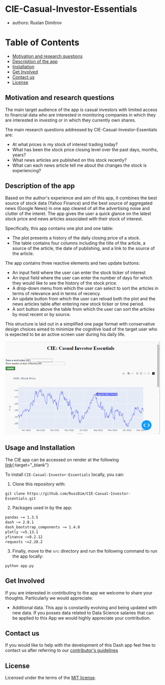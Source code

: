 # CIE-Casual-Investor-Essentials

-   authors: Ruslan Dimitrov

# Table of Contents


-   [Motivation and research questions](#Motivation-and-research-questions)
-   [Description of the app](#Description-of-the-app)
-   [Installation](#Installation)
-   [Get Involved](#Get-Involved)
-   [Contact us](#Contact-us)
-   [License](#license)


## Motivation and research questions

The main target audience of the app is casual investors with limited access to financial data who are interested in monitoring companies in which they are interested in investing or in which they currently own shares.

The main research questions addressed by CIE-Casual-Investor-Essentials are:

- At what prices is my stock of interest trading today?
- What has been the stock price closing level over the past days, months, years?
- What news articles are published on this stock recently?
- What can each news article tell me about the changes the stock is experiencing?

## Description of the app

Based on the author's experience and aim of this app, it combines the best source of stock data (Yahoo Finance) and the best source of aggregated news (Google News) in one app cleared of all the advertising noise and clutter of the interet.  The app gives the user a quick glance on the latest stock price and news articles associated with their stock of interest. 

Specifically, this app contains one plot and one table:

- The plot presents a history of the daily closing price of a stock.   
- The table contains four columns including the title of the article, a source of the article, the date of publishing, and a link to the source of the article.

The app contains three reactive elements and two update buttons:
- An input field where the user can enter the stock ticker of interest
- An input field where the user can enter the number of days for which they would like to see the history of the stock price.
- A drop-down menu from which the user can select to sort the articles in terms of relevance and in terms of recency.
- An update button from which the user can reload both the plot and the news articles table after entering new stock ticker or time period.
- A sort button above the table from which the user can sort the articles by most recent or by source.

This structure is laid out in a simplified one page format with conservative design choices aimed to minimize the cognitive load of the target user who is expected to be an active screen user during his daily life.

![](img/CIE_live.gif)


## Usage and Installation

The CIE app can be accessed on render at the following [link](https://cie-casual-investor-essentials.onrender.com/){:target="_blank"}

To install `CIE-Casual-Investor-Essentials` locally, you can:

1. Clone this repository with:

```
git clone https://github.com/RussDim/CIE-Casual-Investor-Essentials.git
```

2. Packages used in by the app:

```{Python}
pandas ~= 1.3.5
dash ~= 2.8.1
dash_bootstrap_components ~= 1.4.0
plotly ~=5.13.1
yfinance ~=0.2.12
requests ~=2.28.2
```

3. Finally, move to the `src` directory and run the following command to run the app locally:

```{Python}
python app.py
```

## Get Involved

If you are interested in contributing to the app we welcome to share your thoughts. Particularly we would appreciate:

-   Additional data. This app is constantly evolving and being updated with new data. If you posses data related to Data Science salaries that can be applied to this App we would highly appreciate your contribution.

## Contact us

If you would like to help with the development of this Dash app feel free to contact us after referring to our [contributor's guidelines](CONTRIBUTING.md)

## License

Licensed under the terms of the [MIT license](LICENSE).
